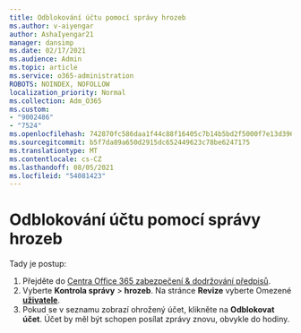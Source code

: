 ```yaml
---
title: Odblokování účtu pomocí správy hrozeb
ms.author: v-aiyengar
author: AshaIyengar21
manager: dansimp
ms.date: 02/17/2021
ms.audience: Admin
ms.topic: article
ms.service: o365-administration
ROBOTS: NOINDEX, NOFOLLOW
localization_priority: Normal
ms.collection: Adm_O365
ms.custom:
- "9002486"
- "7524"
ms.openlocfilehash: 742870fc586daa1f44c88f16405c7b14b5bd2f5000f7e13d396ad6d43829acbd
ms.sourcegitcommit: b5f7da89a650d2915dc652449623c78be6247175
ms.translationtype: MT
ms.contentlocale: cs-CZ
ms.lasthandoff: 08/05/2021
ms.locfileid: "54081423"
---
```

# <a name="unblock-an-account-by-using-threat-management"></a>Odblokování účtu pomocí správy hrozeb

Tady je postup: 

1. Přejděte do [Centra Office 365 zabezpečení & dodržování předpisů](https://go.microsoft.com/fwlink/p/?linkid=2077143).
1. Vyberte **Kontrola správy**  >  **hrozeb**. Na stránce **Revize** vyberte Omezené **[uživatele](https://go.microsoft.com/fwlink/?linkid=2103514)**.
1. Pokud se v seznamu zobrazí ohrožený účet, klikněte na **Odblokovat účet**. Účet by měl být schopen posílat zprávy znovu, obvykle do hodiny.